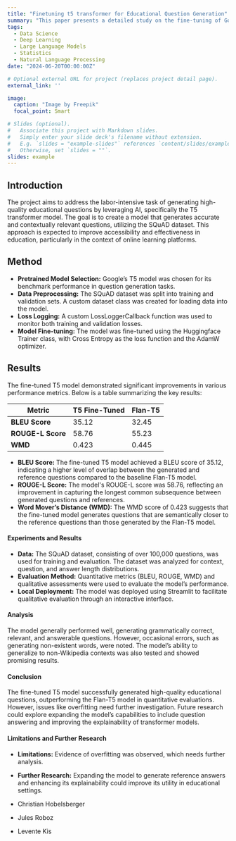 ```yaml
---
title: "Finetuning t5 transformer for Educational Question Generation"
summary: "This paper presents a detailed study on the fine-tuning of Google’s t5 model aimed at enhancing its ability to generate high-quality, relevant questions. Leveraging the diverse and widely accepted SQuAD dataset, we trained our model specifically for question generation. Our results indicate significant improvements in multiple performance metrics, including BLEU, ROUGE and Word Mover’s Distance scores. The results were evaluated in a qualitative manner using an interactive interface. We discuss the implications of these findings for the field of model based question generation, highlighting potential applications in education. Despite the advancements, we acknowledge certain limitations in terms of generalization. Future work is suggested to further refine the model, explore alternative architectures, and integrate the enhanced model into broader AI systems."
tags:
  - Data Science
  - Deep Learning
  - Large Language Models
  - Statistics
  - Natural Language Processing
date: "2024-06-20T00:00:00Z"

# Optional external URL for project (replaces project detail page).
external_link: ''

image:
  caption: "Image by Freepik"
  focal_point: Smart

# Slides (optional).
#   Associate this project with Markdown slides.
#   Simply enter your slide deck's filename without extension.
#   E.g. `slides = "example-slides"` references `content/slides/example-slides.md`.
#   Otherwise, set `slides = ""`.
slides: example
---
```


## Introduction
The project aims to address the labor-intensive task of generating high-quality educational questions by leveraging AI, specifically the T5 transformer model. The goal is to create a model that generates accurate and contextually relevant questions, utilizing the SQuAD dataset. This approach is expected to improve accessibility and effectiveness in education, particularly in the context of online learning platforms.

## Method
- **Pretrained Model Selection:** Google’s T5 model was chosen for its benchmark performance in question generation tasks.
- **Data Preprocessing:** The SQuAD dataset was split into training and validation sets. A custom dataset class was created for loading data into the model.
- **Loss Logging:** A custom LossLoggerCallback function was used to monitor both training and validation losses.
- **Model Fine-tuning:** The model was fine-tuned using the Huggingface Trainer class, with Cross Entropy as the loss function and the AdamW optimizer.

## Results
The fine-tuned T5 model demonstrated significant improvements in various performance metrics. Below is a table summarizing the key results:

| **Metric**       | **T5 Fine-Tuned** | **Flan-T5** |
|------------------|-------------------|-------------|
| **BLEU Score**   | 35.12             | 32.45       |
| **ROUGE-L Score**| 58.76             | 55.23       |
| **WMD**          | 0.423             | 0.445       |

- **BLEU Score:** The fine-tuned T5 model achieved a BLEU score of 35.12, indicating a higher level of overlap between the generated and reference questions compared to the baseline Flan-T5 model.
- **ROUGE-L Score:** The model's ROUGE-L score was 58.76, reflecting an improvement in capturing the longest common subsequence between generated questions and references.
- **Word Mover’s Distance (WMD):** The WMD score of 0.423 suggests that the fine-tuned model generates questions that are semantically closer to the reference questions than those generated by the Flan-T5 model.

#### Experiments and Results
- **Data:** The SQuAD dataset, consisting of over 100,000 questions, was used for training and evaluation. The dataset was analyzed for context, question, and answer length distributions.
- **Evaluation Method:** Quantitative metrics (BLEU, ROUGE, WMD) and qualitative assessments were used to evaluate the model’s performance.
- **Local Deployment:** The model was deployed using Streamlit to facilitate qualitative evaluation through an interactive interface.

#### Analysis
The model generally performed well, generating grammatically correct, relevant, and answerable questions. However, occasional errors, such as generating non-existent words, were noted. The model’s ability to generalize to non-Wikipedia contexts was also tested and showed promising results.

#### Conclusion
The fine-tuned T5 model successfully generated high-quality educational questions, outperforming the Flan-T5 model in quantitative evaluations. However, issues like overfitting need further investigation. Future research could explore expanding the model’s capabilities to include question answering and improving the explainability of transformer models.

#### Limitations and Further Research
- **Limitations:** Evidence of overfitting was observed, which needs further analysis.
- **Further Research:** Expanding the model to generate reference answers and enhancing its explainability could improve its utility in educational settings.

- Christian Hobelsberger
- Jules Roboz
- Levente Kis
